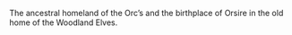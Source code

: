 The ancestral homeland of the Orc’s and the birthplace of Orsire in the old home of the Woodland Elves.